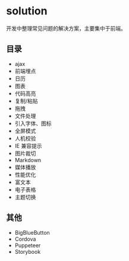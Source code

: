 # solution

开发中整理常见问题的解决方案，主要集中于前端。

## 目录

- ajax
- 前端埋点
- 日历
- 图表
- 代码高亮
- 复制/粘贴
- 拖拽
- 文件处理
- 引入字体、图标
- 全屏模式
- 人机校验
- IE 兼容提示
- 图片裁切
- Markdown
- 媒体播放
- 性能优化
- 富文本
- 电子表格
- 主题切换

## 其他

- BigBlueButton
- Cordova
- Puppeteer
- Storybook
